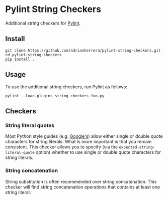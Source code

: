 # Pylint String Checkers

Additional string checkers for [Pylint](https://pylint.org).

## Install

```
git clone https://github.com/adrianherrera/pylint-string-checkers.git
cd pylint-string-checkers
pip install .
```

## Usage

To use the additional string checkers, run Pylint as follows:

```
pylint --load-plugins string_checkers foo.py
```

## Checkers

### String literal quotes

Most Python style guides (e.g.
[Google's](https://google.github.io/styleguide/pyguide.html#Strings)) allow
either single or double quote characters for string literals. What is more
important is that you remain consistent. This checker allows you to specify
(via the `expected-string-literal-quote` option) whether to use single or
double quote characters for string literals.

### String concatenation

String substitution is often recommended over string concatenation. This checker
will find string concatenation operations that contains at least one string
literal.
